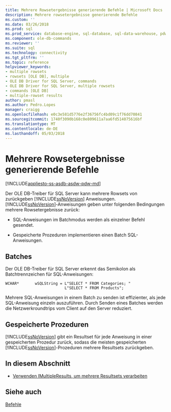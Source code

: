 ```yaml
---
title: Mehrere Rowsetergebnisse generierende Befehle | Microsoft Docs
description: Mehrere rowsetergebnisse generierende Befehle
ms.custom: ''
ms.date: 03/26/2018
ms.prod: sql
ms.prod_service: database-engine, sql-database, sql-data-warehouse, pdw
ms.component: ole-db-commands
ms.reviewer: ''
ms.suite: sql
ms.technology: connectivity
ms.tgt_pltfrm: ''
ms.topic: reference
helpviewer_keywords:
- multiple rowsets
- rowsets [OLE DB], multiple
- OLE DB Driver for SQL Server, commands
- OLE DB Driver for SQL Server, multiple rowsets
- commands [OLE DB]
- multiple-rowset results
author: pmasl
ms.author: Pedro.Lopes
manager: craigg
ms.openlocfilehash: e0c3e581d5776e2f36756fc4bd09c1f76dd70841
ms.sourcegitcommit: 1740f3090b168c0e809611a7aa6fd514075616bf
ms.translationtype: MT
ms.contentlocale: de-DE
ms.lasthandoff: 05/03/2018
---
```

# <a name="commands-generating-multiple-rowset-results"></a>Mehrere Rowsetergebnisse generierende Befehle
[!INCLUDE[appliesto-ss-asdb-asdw-pdw-md](../../../includes/appliesto-ss-asdb-asdw-pdw-md.md)]

  Der OLE DB-Treiber für SQL Server kann mehrere Rowsets von zurückgeben [!INCLUDE[ssNoVersion](../../../includes/ssnoversion-md.md)] Anweisungen. [!INCLUDE[ssNoVersion](../../../includes/ssnoversion-md.md)]-Anweisungen geben unter folgenden Bedingungen mehrere Rowsetergebnisse zurück:  
  
-   SQL-Anweisungen im Batchmodus werden als einzelner Befehl gesendet.  
  
-   Gespeicherte Prozeduren implementieren einen Batch SQL-Anweisungen.  
  
## <a name="batches"></a>Batches  
 Der OLE DB-Treiber für SQL Server erkennt das Semikolon als Batchtrennzeichen für SQL-Anweisungen:  
  
```  
WCHAR*       wSQLString = L"SELECT * FROM Categories; "  
                          L"SELECT * FROM Products";  
```  
  
 Mehrere SQL-Anweisungen in einem Batch zu senden ist effizienter, als jede SQL-Anweisung einzeln auszuführen. Durch Senden eines Batches werden die Netzwerkroundtrips vom Client auf den Server reduziert.  
  
## <a name="stored-procedures"></a>Gespeicherte Prozeduren  
 [!INCLUDE[ssNoVersion](../../../includes/ssnoversion-md.md)] gibt ein Resultset für jede Anweisung in einer gespeicherten Prozedur zurück, sodass die meisten gespeicherten [!INCLUDE[ssNoVersion](../../../includes/ssnoversion-md.md)]-Prozeduren mehrere Resultsets zurückgeben.  
  
## <a name="in-this-section"></a>In diesem Abschnitt  
  
-   [Verwenden IMultipleResults, um mehrere Resultsets verarbeiten](../../oledb/ole-db-commands/using-imultipleresults-to-process-multiple-result-sets.md)  
  
## <a name="see-also"></a>Siehe auch  
 [Befehle](../../oledb/ole-db-commands/commands.md)  
  
  
